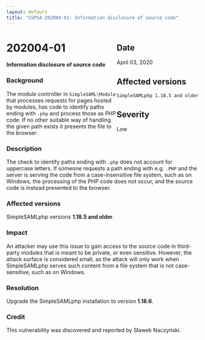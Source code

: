 ```yaml
---
layout: default
title: "SSPSA 202004-01: Information disclosure of source code"
---
```


<aside><div class="sidebar-warning" style="float: right;">
<h2>Date</h2>
April 03, 2020
<h2>Affected versions</h2>
<code>SimpleSAMLphp 1.18.5 and older</code><br/>
<h2>Severity</h2>
Low
</div></aside>

# 202004-01

**Information disclosure of source code**

### Background

The module controller in `SimpleSAML\Module` that processes requests for pages
hosted by modules, has code to identify paths ending with `.php` and process
those as PHP code. If no other suitable way of handling the given path exists it
presents the file to the browser.

### Description

The check to identify paths ending with `.php` does not account for uppercase
letters. If someone requests a path ending with e.g. `.PHP` and the server is
serving the code from a case-insensitive file system, such as on Windows, the
processing of the PHP code does not occur, and the source code is instead
presented to the browser.

### Affected versions

SimpleSAMLphp versions **1.18.5 and older**.

### Impact

An attacker may use this issue to gain access to the source code in third-party
modules that is meant to be private, or even sensitive. However, the attack
surface is considered small, as the attack will only work when SimpleSAMLphp
serves such content from a file system that is not case-sensitive, such as on
Windows.

### Resolution

Upgrade the SimpleSAMLphp installation to version **1.18.6**.

### Credit

This vulnerability was discovered and reported by Sławek Naczyński.